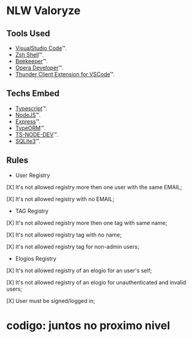 # NLW Valoryze

## Tools Used

* [VisualStudio Code](https://code.visualstudio.com)&trade;.
* [Zsh Shell](https://github.com/ohmyzsh/ohmyzsh/wiki/Installing-ZSH)&trade;.
* [Beekeeper](https://www.beekeeperstudio.io)&trade;.
* [Opera Developer](https://snapcraft.io/opera-developer)&trade;.
* [Thunder Client Extension for VSCode](https://github.com/ohmyzsh/ohmyzsh/wiki/Installing-ZSH)&trade;.

## Techs Embed

* [Typescript](https://www.typescriptlang.org)&trade;.
* [NodeJS](https://nodejs.org)&trade;.
* [Express](https://expressjs.com)&trade;.
* [TypeORM](https://typeorm.io)&trade;.
* [TS-NODE-DEV](https://www.npmjs.com/package/ts-node-dev)&trade;.
* [SQLite3](https://www.sqlite.org)&trade;.

## Rules

- User Registry

[X] It's not allowed registry more then one user with the same EMAIL;

[X] It's not allowed registry with no EMAIL;

- TAG Registry

[X] It's not allowed registry more then one tag with same name;

[X] It's not allowed registry tag with no name;

[X] It's not allowed registry tag for non-admin users;

- Elogios Registry

[X] It's not allowed registry of an elogio for an user's self;

[X] It's not allowed registry of an elogio for unauthenticated and invalid users;

[X] User must be signed/logged in;

# codigo: juntos no proximo nivel
